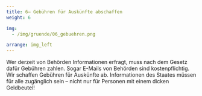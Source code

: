 ```yaml
---
title: 6– Gebühren für Auskünfte abschaffen
weight: 6

img:
  - /img/gruende/06_gebuehren.png

arrange: img_left
---
```


Wer derzeit von Behörden Informationen erfragt, muss nach dem Gesetz dafür Gebühren zahlen. Sogar E-Mails von Behörden sind kostenpflichtig. Wir schaffen Gebühren für Auskünfte ab. Informationen des Staates müssen für alle zugänglich sein – nicht nur für Personen mit einem dicken Geldbeutel!